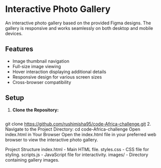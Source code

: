 # Interactive Photo Gallery

An interactive photo gallery based on the provided Figma designs. The gallery is responsive and works seamlessly on both desktop and mobile devices.

## Features

- Image thumbnail navigation
- Full-size image viewing
- Hover interaction displaying additional details
- Responsive design for various screen sizes
- Cross-browser compatibility



## Setup
1. **Clone the Repository:**
   ```sh
git clone  https://github.com/rushimisha95/code-Africa-challenge.git
2. Navigate to the Project Directory:
cd code-Africa-challenge
Open index.html in Your Browser
Open the index.html file in your preferred web browser to view the interactive photo gallery.

Project Structure
index.html - Main HTML file.
styles.css - CSS file for styling.
scripts.js - JavaScript file for interactivity.
images/ - Directory containing gallery images.
